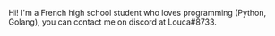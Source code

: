 Hi! I'm a French high school student who loves programming (Python, Golang), you can contact me on discord at Louca#8733.

